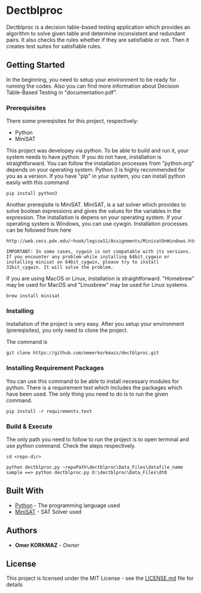 # Dectblproc

Dectblproc is a decision table-based testing application which provides an algorithm to solve given table and determine inconsistent and redundant pairs. It also checks the rules whether if they are satisfiable or not. Then it creates test suites for satisfiable rules. 

## Getting Started

In the beginning, you need to setup your environment to be ready for running the codes. Also you can find more information about Decision Table-Based Testing in "documentation.pdf".


### Prerequisites

There some prereqisites for this project, respectively:
- Python
- MiniSAT

This project was developey via python. To be able to build and run it, your system needs to have python. If you do not have, installation is straightforward. You can follow the installation processes from "python.org" depends on your operating system.
Python 3 is highly recommended for you as a version.
If you have "pip" in your system, you can install python easily with this command

```
pip install python3
```

Another prereqisite is MiniSAT. MiniSAT, is a sat solver which provides to solve boolean expressions and gives the values for the variables in the expression. The installation is depens on your operating system.
If your operating system is Windows, you can use cywgin. Installation processes can be followed from here

```
http://web.cecs.pdx.edu/~hook/logicw11/Assignments/MinisatOnWindows.html
```
```
IMPORTANT: In some cases, cygwin is not compatable with its versions. If you encounter any problem while installing 64bit_cygwin or installing minisat on 64bit_cygwin, please try to install 32bit_cygwin. It will solve the problem.
```


If you are using MacOS or Linux, installation is straightforward.
"Homebrew" may be used for MacOS and "Linuxbrew" may be used for Linux systems.

```
brew install minisat
```

### Installing

Installation of the project is very easy. After you setup your environment (prereqisites), you only need to clone the project. 

The command is

```
git clone https://github.com/omeerkorkmazz/dectblproc.git
```

### Installing Requirement Packages

You can use this command to be able to install necessary modules for python. 
There is a requirement text which includes the packages which have been used.
The only thing you need to do is to run the given command.

```
pip install -r requirements.text
```


### Build & Execute

The only path you need to follow to run the project is to open terminal and use python command.
Check the steps respectively.

```
cd <repo-dir>
```

```
python dectblproc.py ~repoPath\dectblproc\Data_Files\datafile_name
sample ==> python dectblproc.py O:\dectblproc\Data_Files\dt0
```

## Built With

* [Python](http://python.org) - The programming language used
* [MiniSAT](https://minisat.se/) - SAT Solver used


## Authors

* **Omer KORKMAZ** - *Owner*


## License

This project is licensed under the MIT License - see the [LICENSE.md](https://github.com/omeerkorkmazz/dectblproc/blob/master/LICENSE) file for details

